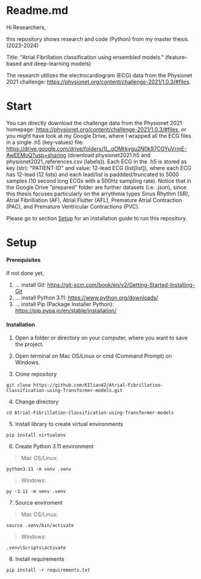 # Readme.md

Hi Researchers, 

this repository shows research and code (Python) from my master thesis. (2023-2024)

Title: "Atrial Fibrillation classification using ensembled models." (feature-based and deep-learning models)

The research utilizes the electrocardiogram (ECG) data from the Physionet 2021 challenge: https://physionet.org/content/challenge-2021/1.0.3/#files.

# Start

You can directly download the challenge data from the Physionet 2021 homepage: https://physionet.org/content/challenge-2021/1.0.3/#files, or you might have look at my Google Drive, where I wrapped all the ECG files in a single .h5 (key-values) file: https://drive.google.com/drive/folders/1L_gOMrkygu2N0k97COYuVrmE-AwEEMoQ?usp=sharing (download physionet2021.h5 and physionet2021_references.csv (labels)). Each ECG in the .h5 is stored as key (str): "PATIENT-ID" and value: 12-lead ECG (list[list]), where each ECG has 12-lead (12 lists) and each lead/list is paddded/truncated to 5000 samples (10 second long ECGs with a 500Hz sampling rate). Notice that in the Google Drive "prepared" folder are further datasets (i.e. .json), since this thesis focuses particularly on the arrythmia types Sinus Rhythm (SR), Atrial Fibrilliation (AF), Atrial Flutter (AFL), Premature Atrial Contraction (PAC), and Premature Ventricular Contractions (PVC).

Please go to section [Setup](#Setup) for an installation guide to run this repository.

# Setup

#### Prerequisites

If not done yet,

1. ... install Git: https://git-scm.com/book/en/v2/Getting-Started-Installing-Git
2. ... install Python 3.11: https://www.python.org/downloads/
3. ... install Pip (Package Installer Python): https://pip.pypa.io/en/stable/installation/

#### Installation

1. Open a folder or directory on your computer, where you want to save the project.

2. Open terminal on Mac OS/Linux or cmd (Command Prompt) on Windows.

3. Clone repository
```
git clone https://github.com/KIlian42/Atrial-Fibrillation-Classification-using-Transformer-models.git
```
4. Change directory
```
cd Atrial-Fibrillation-Classification-using-Transformer-models
```
5. Install library to create virtual environments
```
pip install virtualenv
```
6. Create Python 3.11 environment
> Mac OS/Linux:
```
python3.11 -m venv .venv
```
> Windows:
```
py -3.11 -m venv .venv
```
7. Source enviroment
> Mac OS/Linux:
```
source .venv/bin/activate
```
> Windows:
```
.venv\Scripts\activate
```
8. Install requirements
```
pip install -r requirements.txt
```
